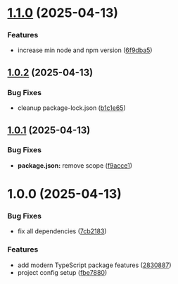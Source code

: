 # [1.1.0](https://github.com/imgarylai/ts-package-starter/compare/v1.0.2...v1.1.0) (2025-04-13)


### Features

* increase min node and npm version ([6f9dba5](https://github.com/imgarylai/ts-package-starter/commit/6f9dba552fddd09c49367c72e58f2c9784d464be))

## [1.0.2](https://github.com/imgarylai/ts-package-starter/compare/v1.0.1...v1.0.2) (2025-04-13)


### Bug Fixes

* cleanup package-lock.json ([b1c1e65](https://github.com/imgarylai/ts-package-starter/commit/b1c1e65ea2aef285f1abab8d16ba1cff65687af5))

## [1.0.1](https://github.com/imgarylai/ts-package-starter/compare/v1.0.0...v1.0.1) (2025-04-13)


### Bug Fixes

* **package.json:** remove scope ([f9acce1](https://github.com/imgarylai/ts-package-starter/commit/f9acce16613883d5a35d9fb5ae51e58c8770dee0))

# 1.0.0 (2025-04-13)


### Bug Fixes

* fix all dependencies ([7cb2183](https://github.com/imgarylai/ts-package-starter/commit/7cb2183cb474cfb6294479c0c7240e7516ec0ac0))


### Features

* add modern TypeScript package features ([2830887](https://github.com/imgarylai/ts-package-starter/commit/28308877c4a6b1c4e82872c43f5da899a753d496))
* project config setup ([fbe7880](https://github.com/imgarylai/ts-package-starter/commit/fbe78801702880b08b0a38736f9b30d6c4c8c000))
